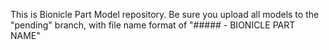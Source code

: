 This is Bionicle Part Model repository. Be sure you upload all models to the "pending" branch, with file name format of "##### - BIONICLE PART NAME"
